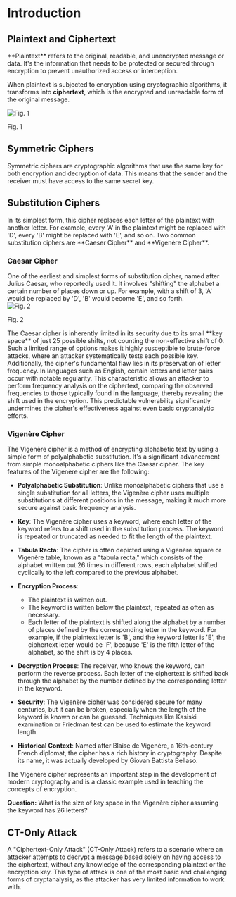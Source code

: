 # Introduction

## Plaintext and Ciphertext

<div style={{ textAlign: 'justify' }}>
**Plaintext** refers to the original, readable, and unencrypted message or data. It's the information that needs to be protected or secured through encryption to prevent unauthorized access or interception.

When plaintext is subjected to encryption using cryptographic algorithms, it transforms into **ciphertext**, which is the encrypted and unreadable form of the original message.
</div>

<div style={{ textAlign: 'center' }}>
    <img src={require('./assets/1r.png').default} alt="Fig. 1"/>
    <p style={{ marginTop: '1px' }}>Fig. 1</p>
</div>

## Symmetric Ciphers

<div style={{ textAlign: 'justify' }}>
Symmetric ciphers are cryptographic algorithms that use the same key for both encryption and decryption of data. This means that the sender and the receiver must have access to the same secret key. 
</div>

## Substitution Ciphers

<div style={{ textAlign: 'justify' }}>
In its simplest form, this cipher replaces each letter of the plaintext with another letter. For example, every 'A' in the plaintext might be replaced with 'D', every 'B' might be replaced with 'E', and so on. Two common substitution ciphers are **Caeser Cipher** and **Vigenère Cipher**.
</div>

### Caesar Cipher 

<div style={{ textAlign: 'justify' }}>
One of the earliest and simplest forms of substitution cipher, named after Julius Caesar, who reportedly used it. It involves "shifting" the alphabet a certain number of places down or up. For example, with a shift of 3, 'A' would be replaced by 'D', 'B' would become 'E', and so forth.
</div>

<div style={{ textAlign: 'center' }}>
    <img src={require('./assets/2r.png').default} alt="Fig. 2"/>
    <p style={{ marginTop: '1px' }}>Fig. 2</p>
</div>

<div style={{ textAlign: 'justify' }}>
The Caesar cipher is inherently limited in its security due to its small **key space** of just 25 possible shifts, not counting the non-effective shift of 0. Such a limited range of options makes it highly susceptible to brute-force attacks, where an attacker systematically tests each possible key. Additionally, the cipher's fundamental flaw lies in its preservation of letter frequency. In languages such as English, certain letters and letter pairs occur with notable regularity. This characteristic allows an attacker to perform frequency analysis on the ciphertext, comparing the observed frequencies to those typically found in the language, thereby revealing the shift used in the encryption. This predictable vulnerability significantly undermines the cipher's effectiveness against even basic cryptanalytic efforts.
</div>

### Vigenère Cipher

<div style={{ textAlign: 'justify' }}>
The Vigenère cipher is a method of encrypting alphabetic text by using a simple form of polyalphabetic substitution. It's a significant advancement from simple monoalphabetic ciphers like the Caesar cipher. The key features of the Vigenère cipher are the following:

* **Polyalphabetic Substitution**: Unlike monoalphabetic ciphers that use a single substitution for all letters, the Vigenère cipher uses multiple substitutions at different positions in the message, making it much more secure against basic frequency analysis.

* **Key**: The Vigenère cipher uses a keyword, where each letter of the keyword refers to a shift used in the substitution process. The keyword is repeated or truncated as needed to fit the length of the plaintext.

* **Tabula Recta**: The cipher is often depicted using a Vigenère square or Vigenère table, known as a "tabula recta," which consists of the alphabet written out 26 times in different rows, each alphabet shifted cyclically to the left compared to the previous alphabet.

* **Encryption Process**:
   - The plaintext is written out.
   - The keyword is written below the plaintext, repeated as often as necessary.
   - Each letter of the plaintext is shifted along the alphabet by a number of places defined by the corresponding letter in the keyword. For example, if the plaintext letter is 'B', and the keyword letter is 'E', the ciphertext letter would be 'F', because 'E' is the fifth letter of the alphabet, so the shift is by 4 places.

* **Decryption Process**: The receiver, who knows the keyword, can perform the reverse process. Each letter of the ciphertext is shifted back through the alphabet by the number defined by the corresponding letter in the keyword.

* **Security**: The Vigenère cipher was considered secure for many centuries, but it can be broken, especially when the length of the keyword is known or can be guessed. Techniques like Kasiski examination or Friedman test can be used to estimate the keyword length.

* **Historical Context**: Named after Blaise de Vigenère, a 16th-century French diplomat, the cipher has a rich history in cryptography. Despite its name, it was actually developed by Giovan Battista Bellaso.

The Vigenère cipher represents an important step in the development of modern cryptography and is a classic example used in teaching the concepts of encryption.

**Question:** What is the size of key space in the Vigenère cipher assuming the keyword has 26 letters?
</div>

## CT-Only Attack

<div style={{ textAlign: 'justify' }}>
A "Ciphertext-Only Attack" (CT-Only Attack) refers to a scenario where an attacker attempts to decrypt a message based solely on having access to the ciphertext, without any knowledge of the corresponding plaintext or the encryption key. This type of attack is one of the most basic and challenging forms of cryptanalysis, as the attacker has very limited information to work with.
</div>